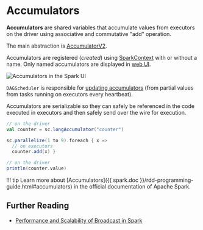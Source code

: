 # Accumulators

**Accumulators** are shared variables that accumulate values from executors on the driver using associative and commutative "add" operation.

The main abstraction is [AccumulatorV2](AccumulatorV2.md).

Accumulators are registered (_created_) using [SparkContext](../SparkContext.md#register) with or without a name. Only named accumulators are displayed in [web UI](../webui/StagePage.md#accumulators).

![Accumulators in the Spark UI](../images/webui/spark-webui-accumulators.png)

`DAGScheduler` is responsible for [updating accumulators](../scheduler/DAGScheduler.md#updateAccumulators) (from partial values from tasks running on executors every heartbeat).

Accumulators are serializable so they can safely be referenced in the code executed in executors and then safely send over the wire for execution.

```scala
// on the driver
val counter = sc.longAccumulator("counter")

sc.parallelize(1 to 9).foreach { x =>
  // on executors
  counter.add(x) }

// on the driver
println(counter.value)
```

!!! tip
    Learn more about [Accumulators]({{ spark.doc }}/rdd-programming-guide.html#accumulators) in the official documentation of Apache Spark.

## Further Reading

* [Performance and Scalability of Broadcast in Spark](https://www.mosharaf.com/wp-content/uploads/mosharaf-spark-bc-report-spring10.pdf)
